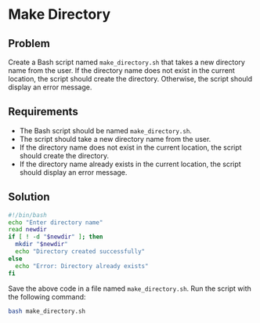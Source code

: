 # Make Directory

## Problem

Create a Bash script named `make_directory.sh` that takes a new directory name from the user. If the directory name does not exist in the current location, the script should create the directory. Otherwise, the script should display an error message.

## Requirements

- The Bash script should be named `make_directory.sh`.
- The script should take a new directory name from the user.
- If the directory name does not exist in the current location, the script should create the directory.
- If the directory name already exists in the current location, the script should display an error message.

## Solution

```bash
#!/bin/bash
echo "Enter directory name"
read newdir
if [ ! -d "$newdir" ]; then
  mkdir "$newdir"
  echo "Directory created successfully"
else
  echo "Error: Directory already exists"
fi
```

Save the above code in a file named `make_directory.sh`. Run the script with the following command:

```bash
bash make_directory.sh
```

